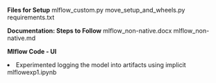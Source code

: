 **Files for Setup**
mlflow_custom.py
move_setup_and_wheels.py
requirements.txt

**Documentation: Steps to Follow**
mlflow_non-native.docx
mlflow_non-native.md

**Mlflow Code - UI**
<li>Experimented logging the model into artifacts using implicit</li>
mlflowexp1.ipynb
